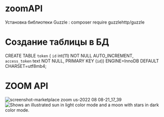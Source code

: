 # zoomAPI
Установка библиотеки Guzzle : composer require guzzlehttp/guzzle
# Создание таблицы в БД 
CREATE TABLE `token` ( `id` int(11) NOT NULL AUTO_INCREMENT,
 `access_token` text NOT NULL,
 PRIMARY KEY (`id`)) ENGINE=InnoDB DEFAULT CHARSET=utf8mb4;
# ZOOM API

![screenshot-marketplace zoom us-2022 08 08-21_17_39](https://user-images.githubusercontent.com/8746614/183487881-422b9aec-8fa7-4df9-9afb-6c0ac95823a5.png)
<picture>
  <source media="(prefers-color-scheme: dark)" srcset="https://user-images.githubusercontent.com/25423296/163456776-7f95b81a-f1ed-45f7-b7ab-8fa810d529fa.png">
  <source media="(prefers-color-scheme: light)" srcset="https://user-images.githubusercontent.com/25423296/163456779-a8556205-d0a5-45e2-ac17-42d089e3c3f8.png">
  <img alt="Shows an illustrated sun in light color mode and a moon with stars in dark color mode." src="https://user-images.githubusercontent.com/25423296/163456779-a8556205-d0a5-45e2-ac17-42d089e3c3f8.png">
</picture>
